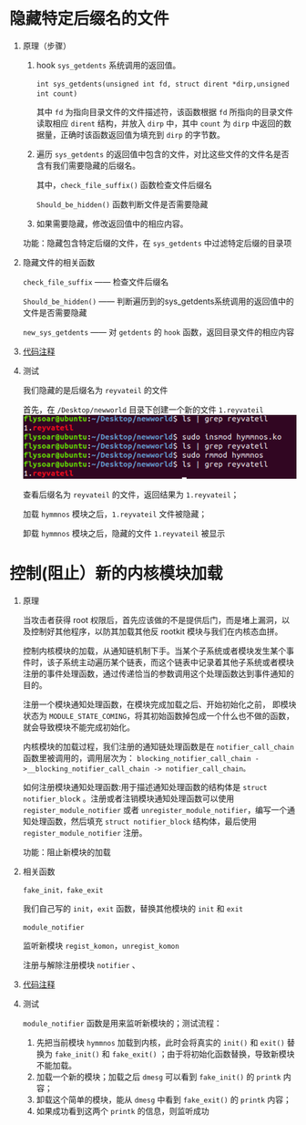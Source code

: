 # 隐藏特定后缀名的文件
1. 原理（步骤）
	1. hook `sys_getdents` 系统调用的返回值。

		`int sys_getdents(unsigned int fd, struct dirent *dirp,unsigned int count) `

		其中 `fd` 为指向目录文件的文件描述符，该函数根据 `fd` 所指向的目录文件读取相应 `dirent` 结构，并放入 `dirp` 中，其中 `count` 为 `dirp` 中返回的数据量，正确时该函数返回值为填充到 `dirp` 的字节数。

	2. 遍历 `sys_getdents` 的返回值中包含的文件，对比这些文件的文件名是否含有我们需要隐藏的后缀名。

		其中，`check_file_suffix()` 函数检查文件后缀名
	
		`Should_be_hidden()` 函数判断文件是否需要隐藏

	3. 如果需要隐藏，修改返回值中的相应内容。

	功能：隐藏包含特定后缀的文件，在 `sys_getdents` 中过滤特定后缀的目录项

2. 隐藏文件的相关函数

	`check_file_suffix`		—— 检查文件后缀名

	`Should_be_hidden()` 	—— 判断遍历到的sys_getdents系统调用的返回值中的文件是否需要隐藏

	`new_sys_getdents` —— 对 `getdents` 的 `hook` 函数，返回目录文件的相应内容

3. [代码注释](https://github.com/PoSS-G3/Hymmnos-rootkit/blob/master/hymmnos.c "代码注释")

4. 测试

	我们隐藏的是后缀名为 `reyvateil` 的文件
	
	首先，在 `/Desktop/newworld` 目录下创建一个新的文件 `1.reyvateil`
![](/screenshot/rootkit58-1.png)
 
	查看后缀名为 `reyvateil` 的文件，返回结果为 `1.reyvateil`；

	加载 `hymmnos` 模块之后，`1.reyvateil` 文件被隐藏；
	
	卸载 `hymmnos` 模块之后，隐藏的文件 `1.reyvateil` 被显示

# 控制(阻止）新的内核模块加载
1. 原理

	当攻击者获得 root 权限后，首先应该做的不是提供后门，而是堵上漏洞，以及控制好其他程序，以防其加载其他反 rootkit 模块与我们在内核态血拼。

	控制内核模块的加载，从通知链机制下手。当某个子系统或者模块发生某个事件时，该子系统主动遍历某个链表，而这个链表中记录着其他子系统或者模块注册的事件处理函数，通过传递恰当的参数调用这个处理函数达到事件通知的目的。

	注册一个模块通知处理函数，在模块完成加载之后、开始初始化之前， 即模块状态为 `MODULE_STATE_COMING`，将其初始函数掉包成一个什么也不做的函数，就会导致模块不能完成初始化。

	内核模块的加载过程，我们注册的通知链处理函数是在 `notifier_call_chain` 函数里被调用的，调用层次为：
	`blocking_notifier_call_chain ->__blocking_notifier_call_chain -> notifier_call_chain。`

	如何注册模块通知处理函数:用于描述通知处理函数的结构体是 `struct notifier_bloc`k 。注册或者注销模块通知处理函数可以使用 `register_module_notifier` 或者 `unregister_module_notifier`，编写一个通知处理函数，然后填充 `struct notifier_block` 结构体，最后使用 `register_module_notifier` 注册。

	功能：阻止新模块的加载

2. 相关函数

	`fake_init，fake_exit`
	
	我们自己写的 `init`，`exit` 函数，替换其他模块的 `init` 和 `exit`

	`module_notifier`
	
	监听新模块 `regist_komon`，`unregist_komon`
	
	注册与解除注册模块 `notifier` 、

3. [代码注释](https://github.com/PoSS-G3/Hymmnos-rootkit/blob/master/hymmnos.c "代码注释")

4. 测试

	`module_notifier` 函数是用来监听新模块的；测试流程：

	1. 先把当前模块 `hymmnos` 加载到内核，此时会将真实的 `init()` 和 `exit()` 替换为 `fake_init()` 和 `fake_exit()` ；由于将初始化函数替换，导致新模块不能加载。
	2. 加载一个新的模块；加载之后 `dmesg` 可以看到 `fake_init()` 的 `printk` 内容；
	3. 卸载这个简单的模块，能从 `dmesg` 中看到 `fake_exit()` 的 `printk` 内容；
	4. 如果成功看到这两个 `printk` 的信息，则监听成功

